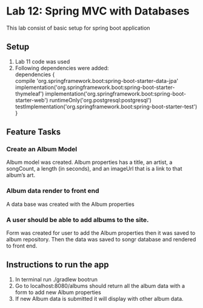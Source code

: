 # Lab 12: Spring MVC with Databases
This lab consist of basic setup for spring boot application

## Setup
1. Lab 11 code was used
2. Following dependencies were added:<br/>
dependencies {<br/>
	compile 'org.springframework.boot:spring-boot-starter-data-jpa'
	implementation('org.springframework.boot:spring-boot-starter-thymeleaf')
	implementation('org.springframework.boot:spring-boot-starter-web')
	runtimeOnly('org.postgresql:postgresql')
	testImplementation('org.springframework.boot:spring-boot-starter-test')
}

## Feature Tasks 

### Create an Album Model
Album model was created. Album properties has a title, an artist, a songCount, a length (in seconds), and an imageUrl that is a link to that album’s art.

### Album data render to front end
A data base was created with the Album properties

### A user should be able to add albums to the site.
Form was created for user to add the Album properties then it was saved to album repository. Then the data was saved to songr database and rendered to front end. 


## Instructions to run the app
1. In terminal run ./gradlew bootrun
2. Go to localhost:8080/albums should return all the album data with a form to add new Album properties
3. If new Album data is submitted it will display with other album data. 